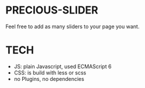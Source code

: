 # PRECIOUS-SLIDER

Feel free to add as many sliders to your page you want.

# TECH
  - JS: plain Javascript, used ECMAScript 6
  - CSS: is build with less or scss
  - no Plugins, no dependencies
  
  
